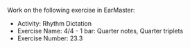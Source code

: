 Work on the following exercise in EarMaster:
- Activity: Rhythm Dictation
- Exercise Name: 4/4 - 1 bar: Quarter notes, Quarter triplets
- Exercise Number: 23.3
